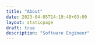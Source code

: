 ```yaml
---
title: "About"
date: 2023-04-05T14:19:48+03:00
layout: staticpage
draft: true
description: "Software Engineer"
---
```

